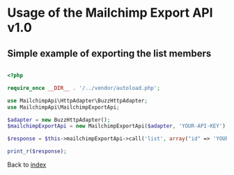 # Usage of the Mailchimp Export API v1.0

## Simple example of exporting the list members

```php

<?php

require_once __DIR__ . '/../vendor/autoload.php';

use MailchimpApi\HttpAdapter\BuzzHttpAdapter;
use MailchimpApi\MailchimpExportApi;

$adapter = new BuzzHttpAdapter();
$mailchimpExportApi = new MailchimpExportApi($adapter, 'YOUR-API-KEY');

$response = $this->mailchimpExportApi->call('list', array("id" => 'YOUR-LIST-ID'));

print_r($response);

```

Back to [index](index.md)
